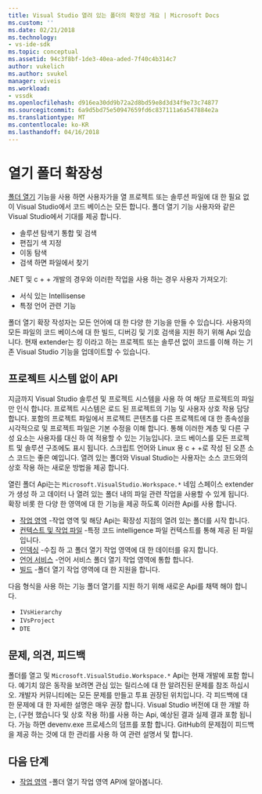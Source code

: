 ```yaml
---
title: Visual Studio 열려 있는 폴더의 확장성 개요 | Microsoft Docs
ms.custom: ''
ms.date: 02/21/2018
ms.technology:
- vs-ide-sdk
ms.topic: conceptual
ms.assetid: 94c3f8bf-1de3-40ea-aded-7f40c4b314c7
author: vukelich
ms.author: svukel
manager: viveis
ms.workload:
- vssdk
ms.openlocfilehash: d916ea30dd9b72a2d8bd59e8d3d34f9e73c74877
ms.sourcegitcommit: 6a9d5bd75e50947659fd6c837111a6a547884e2a
ms.translationtype: MT
ms.contentlocale: ko-KR
ms.lasthandoff: 04/16/2018
---
```

# <a name="open-folder-extensibility"></a>열기 폴더 확장성

[폴더 열기](../ide/develop-code-in-visual-studio-without-projects-or-solutions.md) 기능을 사용 하면 사용자가을 열 프로젝트 또는 솔루션 파일에 대 한 필요 없이 Visual Studio에서 코드 베이스는 모든 합니다. 폴더 열기 기능 사용자와 같은 Visual Studio에서 기대를 제공 합니다.

* 솔루션 탐색기 통합 및 검색
* 편집기 색 지정
* 이동 탐색
* 검색 하면 파일에서 찾기

.NET 및 c + + 개발의 경우와 이러한 작업을 사용 하는 경우 사용자 가져오기:

* 서식 있는 Intellisense
* 특정 언어 관련 기능

폴더 열기 확장 작성자는 모든 언어에 대 한 다양 한 기능을 만들 수 있습니다. 사용자의 모든 파일의 코드 베이스에 대 한 빌드, 디버깅 및 기호 검색을 지원 하기 위해 Api 있습니다. 현재 extender는 킹 이라고 하는 프로젝트 또는 솔루션 없이 코드를 이해 하는 기존 Visual Studio 기능을 업데이트할 수 있습니다.

## <a name="an-api-without-project-systems"></a>프로젝트 시스템 없이 API

지금까지 Visual Studio 솔루션 및 프로젝트 시스템을 사용 하 여 해당 프로젝트의 파일만 인식 합니다. 프로젝트 시스템은 로드 된 프로젝트의 기능 및 사용자 상호 작용 담당 합니다. 포함의 프로젝트 파일에서 프로젝트 콘텐츠를 다른 프로젝트에 대 한 종속성을 시각적으로 및 프로젝트 파일은 기본 수정을 이해 합니다. 통해 이러한 계층 및 다른 구성 요소는 사용자를 대신 하 여 적용할 수 있는 기능입니다. 코드 베이스를 모든 프로젝트 및 솔루션 구조에도 표시 됩니다. 스크립트 언어와 Linux 용 c + +로 작성 된 오픈 소스 코드는 좋은 예입니다. 열려 있는 폴더와 Visual Studio는 사용자는 소스 코드와의 상호 작용 하는 새로운 방법을 제공 합니다.

열린 폴더 Api는는 `Microsoft.VisualStudio.Workspace.*` 네임 스페이스 extender가 생성 하 고 데이터 나 열려 있는 폴더 내의 파일 관련 작업을 사용할 수 있게 됩니다. 확장 비롯 한 다양 한 영역에 대 한 기능을 제공 하도록 이러한 Api를 사용 합니다.

- [작업 영역](workspaces.md) -작업 영역 및 해당 Api는 확장성 지점의 열려 있는 폴더를 시작 합니다.
- [컨텍스트 및 작업 파일](workspace-file-contexts.md) -특정 코드 intelligence 파일 컨텍스트를 통해 제공 된 파일입니다.
- [인덱싱](workspace-indexing.md) -수집 하 고 폴더 열기 작업 영역에 대 한 데이터를 유지 합니다.
- [언어 서비스](workspace-language-services.md) -언어 서비스 폴더 열기 작업 영역에 통합 합니다.
- [빌드](workspace-build.md) -폴더 열기 작업 영역에 대 한 지원을 합니다.

다음 형식을 사용 하는 기능 폴더 열기를 지원 하기 위해 새로운 Api를 채택 해야 합니다.

- `IVsHierarchy`
- `IVsProject`
- `DTE`

## <a name="feedback-comments-issues"></a>문제, 의견, 피드백

폴더를 열고 및 `Microsoft.VisualStudio.Workspace.*` Api는 현재 개발에 포함 합니다. 예기치 않은 동작을 보려면 관심 있는 릴리스에 대 한 알려진된 문제를 참조 하십시오. 개발자 커뮤니티에는 모든 문제를 만들고 투표 권장된 위치입니다. 각 피드백에 대 한 문제에 대 한 자세한 설명은 매우 권장 합니다. Visual Studio 버전에 대 한 개발 하는, (구현 했습니다 및 상호 작용 하)를 사용 하는 Api, 예상된 결과 실제 결과 포함 됩니다. 가능 하면 devenv.exe 프로세스의 덤프를 포함 합니다. GitHub의 문제점이 피드백을 제공 하는 것에 대 한 관리를 사용 하 여 관련 설명서 및 합니다.

## <a name="next-steps"></a>다음 단계

* [작업 영역](workspaces.md) -폴더 열기 작업 영역 API에 알아봅니다.